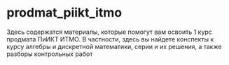 # prodmat_piikt_itmo
Здесь содержатся материалы, которые помогут вам освоить 1 курс продмата ПиИКТ ИТМО. В частности, здесь вы найдете конспекты к курсу алгебры и дискретной математики, серии и их решения, а также разборы контрольных работ
